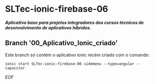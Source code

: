 # SLTec-ionic-firebase-06

__*Aplicativo base para projetos integradores dos cursos técnicos de desenvolvimento de aplicativos híbridos.*__

## Branch '00_Aplicativo_Ionic_criado'

Este branch só contém o aplicativo ionic recém criado com o comando:

 `ionic start SLTec-ionic-firebase-06 sidemenu --type=angular --capacitor`

*EOF*
